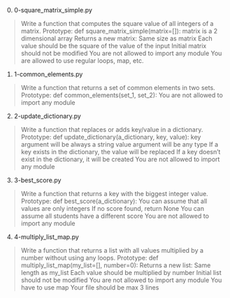 0. 0-square_matrix_simple.py
>Write a function that computes the square value of all integers of a matrix.
>Prototype: def square_matrix_simple(matrix=[]):
>matrix is a 2 dimensional array
>Returns a new matrix:
>Same size as matrix
>Each value should be the square of the value of the input
>Initial matrix should not be modified
>You are not allowed to import any module
>You are allowed to use regular loops, map, etc.

1. 1-common_elements.py
>Write a function that returns a set of common elements in two sets.
>Prototype: def common_elements(set_1, set_2):
>You are not allowed to import any module

2. 2-update_dictionary.py
>Write a function that replaces or adds key/value in a dictionary.
>Prototype: def update_dictionary(a_dictionary, key, value):
>key argument will be always a string
>value argument will be any type
>If a key exists in the dictionary, the value will be replaced
>If a key doesn’t exist in the dictionary, it will be created
>You are not allowed to import any module

3. 3-best_score.py
>Write a function that returns a key with the biggest integer value.
>Prototype: def best_score(a_dictionary):
>You can assume that all values are only integers
>If no score found, return None
>You can assume all students have a different score
>You are not allowed to import any module

4. 4-multiply_list_map.py
>Write a function that returns a list with all values multiplied by a number without using any loops.
>Prototype: def multiply_list_map(my_list=[], number=0):
>Returns a new list:
>Same length as my_list
>Each value should be multiplied by number
>Initial list should not be modified
>You are not allowed to import any module
>You have to use map
>Your file should be max 3 lines